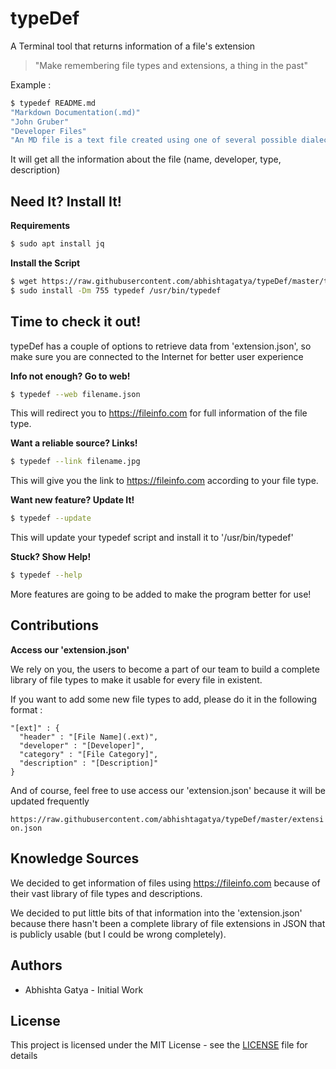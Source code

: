 # typeDef

A Terminal tool that returns information of a file's extension
> "Make remembering file types and extensions, a thing in the past"

Example :

```bash
$ typedef README.md
"Markdown Documentation(.md)"
"John Gruber"
"Developer Files"
"An MD file is a text file created using one of several possible dialects of the Markdown language..."
```

It will get all the information about the file (name, developer, type, description)

## Need It? Install It!

**Requirements**

```bash
$ sudo apt install jq
```
**Install the Script**

```bash
$ wget https://raw.githubusercontent.com/abhishtagatya/typeDef/master/typedef
$ sudo install -Dm 755 typedef /usr/bin/typedef
```

## Time to check it out!

typeDef has a couple of options to retrieve data from 'extension.json', so make sure you are connected to the Internet for better user experience

**Info not enough? Go to web!**

```bash
$ typedef --web filename.json
```

This will redirect you to https://fileinfo.com for full information of the file type.

**Want a reliable source? Links!**

```bash
$ typedef --link filename.jpg
```

This will give you the link to https://fileinfo.com according to your file type.

**Want new feature? Update It!**

```bash
$ typedef --update
```

This will update your typedef script and install it to '/usr/bin/typedef'

**Stuck? Show Help!**

```bash
$ typedef --help
```

More features are going to be added to make the program better for use!

## Contributions

**Access our 'extension.json'**

We rely on you, the users to become a part of our team to build a complete library of file types to make it usable for every file in existent.

If you want to add some new file types to add, please do it in the following format :

```
"[ext]" : {
  "header" : "[File Name](.ext)",
  "developer" : "[Developer]",
  "category" : "[File Category]",
  "description" : "[Description]"
}
```

And of course, feel free to use access our 'extension.json' because it will be updated frequently

`https://raw.githubusercontent.com/abhishtagatya/typeDef/master/extension.json`

## Knowledge Sources

We decided to get information of files using https://fileinfo.com because of their vast library of file types and descriptions.

We decided to put little bits of that information into the 'extension.json' because there hasn't been a complete library of file extensions in JSON that is publicly usable (but I could be wrong completely).

## Authors
- Abhishta Gatya - Initial Work

## License

This project is licensed under the MIT License - see the [LICENSE](https://github.com/abhishtagatya/typeDef/blob/master/LICENSE) file for details
